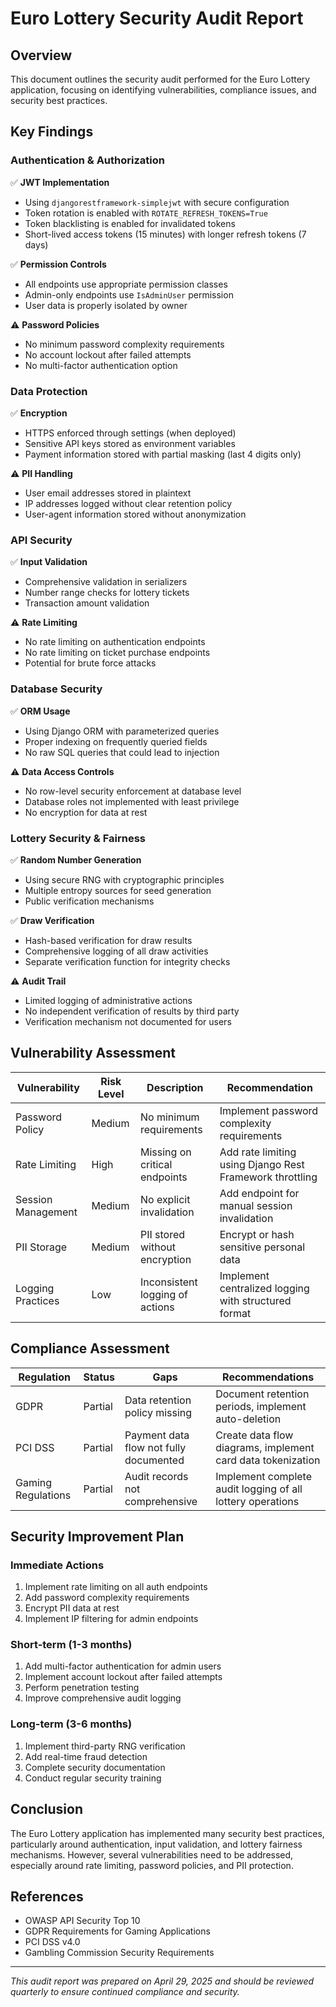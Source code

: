 # Euro Lottery Security Audit Report

## Overview

This document outlines the security audit performed for the Euro Lottery application, focusing on identifying vulnerabilities, compliance issues, and security best practices.

## Key Findings

### Authentication & Authorization

✅ **JWT Implementation**
- Using `djangorestframework-simplejwt` with secure configuration
- Token rotation is enabled with `ROTATE_REFRESH_TOKENS=True`
- Token blacklisting is enabled for invalidated tokens
- Short-lived access tokens (15 minutes) with longer refresh tokens (7 days)

✅ **Permission Controls**
- All endpoints use appropriate permission classes
- Admin-only endpoints use `IsAdminUser` permission
- User data is properly isolated by owner

⚠️ **Password Policies**
- No minimum password complexity requirements
- No account lockout after failed attempts
- No multi-factor authentication option

### Data Protection

✅ **Encryption**
- HTTPS enforced through settings (when deployed)
- Sensitive API keys stored as environment variables
- Payment information stored with partial masking (last 4 digits only)

⚠️ **PII Handling**
- User email addresses stored in plaintext
- IP addresses logged without clear retention policy
- User-agent information stored without anonymization

### API Security

✅ **Input Validation**
- Comprehensive validation in serializers
- Number range checks for lottery tickets
- Transaction amount validation

⚠️ **Rate Limiting**
- No rate limiting on authentication endpoints
- No rate limiting on ticket purchase endpoints
- Potential for brute force attacks

### Database Security

✅ **ORM Usage**
- Using Django ORM with parameterized queries
- Proper indexing on frequently queried fields
- No raw SQL queries that could lead to injection

⚠️ **Data Access Controls**
- No row-level security enforcement at database level
- Database roles not implemented with least privilege
- No encryption for data at rest

### Lottery Security & Fairness

✅ **Random Number Generation**
- Using secure RNG with cryptographic principles
- Multiple entropy sources for seed generation
- Public verification mechanisms

✅ **Draw Verification**
- Hash-based verification for draw results
- Comprehensive logging of all draw activities
- Separate verification function for integrity checks

⚠️ **Audit Trail**
- Limited logging of administrative actions
- No independent verification of results by third party
- Verification mechanism not documented for users

## Vulnerability Assessment

| Vulnerability | Risk Level | Description | Recommendation |
|---------------|------------|-------------|----------------|
| Password Policy | Medium | No minimum requirements | Implement password complexity requirements |
| Rate Limiting | High | Missing on critical endpoints | Add rate limiting using Django Rest Framework throttling |
| Session Management | Medium | No explicit invalidation | Add endpoint for manual session invalidation |
| PII Storage | Medium | PII stored without encryption | Encrypt or hash sensitive personal data |
| Logging Practices | Low | Inconsistent logging of actions | Implement centralized logging with structured format |

## Compliance Assessment

| Regulation | Status | Gaps | Recommendations |
|------------|--------|------|-----------------|
| GDPR | Partial | Data retention policy missing | Document retention periods, implement auto-deletion |
| PCI DSS | Partial | Payment data flow not fully documented | Create data flow diagrams, implement card data tokenization |
| Gaming Regulations | Partial | Audit records not comprehensive | Implement complete audit logging of all lottery operations |

## Security Improvement Plan

### Immediate Actions
1. Implement rate limiting on all auth endpoints
2. Add password complexity requirements
3. Encrypt PII data at rest
4. Implement IP filtering for admin endpoints

### Short-term (1-3 months)
1. Add multi-factor authentication for admin users
2. Implement account lockout after failed attempts
3. Perform penetration testing
4. Improve comprehensive audit logging

### Long-term (3-6 months)
1. Implement third-party RNG verification
2. Add real-time fraud detection
3. Complete security documentation
4. Conduct regular security training

## Conclusion

The Euro Lottery application has implemented many security best practices, particularly around authentication, input validation, and lottery fairness mechanisms. However, several vulnerabilities need to be addressed, especially around rate limiting, password policies, and PII protection.

## References

- OWASP API Security Top 10
- GDPR Requirements for Gaming Applications
- PCI DSS v4.0
- Gambling Commission Security Requirements

---

*This audit report was prepared on April 29, 2025 and should be reviewed quarterly to ensure continued compliance and security.*